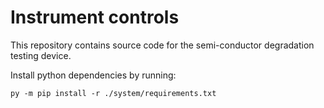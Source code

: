 # Instrument controls

This repository contains source code for the semi-conductor degradation testing device.

Install python dependencies by running:
```
py -m pip install -r ./system/requirements.txt
```